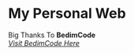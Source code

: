 # My Personal Web
Big Thanks To **BedimCode**<br>
_[Visit BedimCode Here](https://github.com/BedimCode)_
